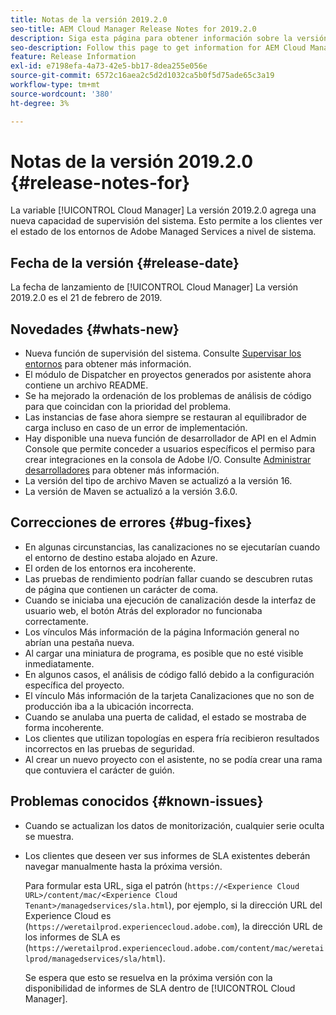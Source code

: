 ```yaml
---
title: Notas de la versión 2019.2.0
seo-title: AEM Cloud Manager Release Notes for 2019.2.0
description: Siga esta página para obtener información sobre la versión 2019.2.0 de Cloud Manager.
seo-description: Follow this page to get information for AEM Cloud Manager Release 2019.2.0.
feature: Release Information
exl-id: e7198efa-4a73-42e5-bb17-8dea255e056e
source-git-commit: 6572c16aea2c5d2d1032ca5b0f5d75ade65c3a19
workflow-type: tm+mt
source-wordcount: '380'
ht-degree: 3%

---
```


# Notas de la versión 2019.2.0 {#release-notes-for}

La variable [!UICONTROL Cloud Manager] La versión 2019.2.0 agrega una nueva capacidad de supervisión del sistema. Esto permite a los clientes ver el estado de los entornos de Adobe Managed Services a nivel de sistema.


## Fecha de la versión {#release-date}

La fecha de lanzamiento de [!UICONTROL Cloud Manager] La versión 2019.2.0 es el 21 de febrero de 2019.

## Novedades {#whats-new}

* Nueva función de supervisión del sistema. Consulte [Supervisar los entornos](/help/using/monitoring-environments.md) para obtener más información.
* El módulo de Dispatcher en proyectos generados por asistente ahora contiene un archivo README.
* Se ha mejorado la ordenación de los problemas de análisis de código para que coincidan con la prioridad del problema.
* Las instancias de fase ahora siempre se restauran al equilibrador de carga incluso en caso de un error de implementación.
* Hay disponible una nueva función de desarrollador de API en el Admin Console que permite conceder a usuarios específicos el permiso para crear integraciones en la consola de Adobe I/O. Consulte [Administrar desarrolladores](https://www.adobe.com/go/aac_api_prod_learn) para obtener más información.
* La versión del tipo de archivo Maven se actualizó a la versión 16.
* La versión de Maven se actualizó a la versión 3.6.0.

## Correcciones de errores {#bug-fixes}

* En algunas circunstancias, las canalizaciones no se ejecutarían cuando el entorno de destino estaba alojado en Azure.
* El orden de los entornos era incoherente.
* Las pruebas de rendimiento podrían fallar cuando se descubren rutas de página que contienen un carácter de coma.
* Cuando se iniciaba una ejecución de canalización desde la interfaz de usuario web, el botón Atrás del explorador no funcionaba correctamente.
* Los vínculos Más información de la página Información general no abrían una pestaña nueva.
* Al cargar una miniatura de programa, es posible que no esté visible inmediatamente.
* En algunos casos, el análisis de código falló debido a la configuración específica del proyecto.
* El vínculo Más información de la tarjeta Canalizaciones que no son de producción iba a la ubicación incorrecta.
* Cuando se anulaba una puerta de calidad, el estado se mostraba de forma incoherente.
* Los clientes que utilizan topologías en espera fría recibieron resultados incorrectos en las pruebas de seguridad.
* Al crear un nuevo proyecto con el asistente, no se podía crear una rama que contuviera el carácter de guión.

## Problemas conocidos {#known-issues}

* Cuando se actualizan los datos de monitorización, cualquier serie oculta se muestra.
* Los clientes que deseen ver sus informes de SLA existentes deberán navegar manualmente hasta la próxima versión.

   Para formular esta URL, siga el patrón (`https://<Experience Cloud URL>/content/mac/<Experience Cloud Tenant>/managedservices/sla.html`), por ejemplo, si la dirección URL del Experience Cloud es (`https://weretailprod.experiencecloud.adobe.com`), la dirección URL de los informes de SLA es (`https://weretailprod.experiencecloud.adobe.com/content/mac/weretailprod/managedservices/sla/html`).

   Se espera que esto se resuelva en la próxima versión con la disponibilidad de informes de SLA dentro de [!UICONTROL Cloud Manager].
